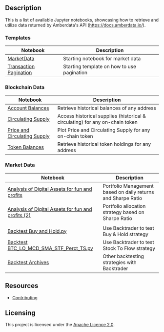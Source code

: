 ## Description

This is a list of available Jupyter notebooks, showcasing how to retrieve and utilize data returned by Amberdata's API (https://docs.amberdata.io/).

### Templates

| Notebook                                                                      | Description                                |
|-------------------------------------------------------------------------------|--------------------------------------------|
| [MarketData](templates/Template%20Market%20Data.ipynb)                        | Starting notebook for market data          |
| [Transaction Pagination](templates/Template%20Transaction%20Pagination.ipynb) | Starting template on how to use pagination |


### Blockchain Data

| Notebook                                                                            | Description                                                                  |
|-------------------------------------------------------------------------------------|------------------------------------------------------------------------------|
| [Account Balances](blockchain/Account%20Balances.ipynb)                             | Retrieve historical balances of any address                                  |
| [Circulating Supply](blockchain/Circulating%20Supply.ipynb)                         | Access historical supplies (historical & circulating) for any on-chain token |
| [Price and Circulating Supply](blockchain/Price%20and%20Circulating%20Supply.ipynb) | Plot Price and Circulating Supply for any on-chain token                     |
| [Token Balances](blockchain/Token%20Balances.ipynb)                                 | Retrieve historical token holdings for any address                           |


### Market Data

| Notebook                                                                                                                              | Description                                                  |
|---------------------------------------------------------------------------------------------------------------------------------------|--------------------------------------------------------------|
| [Analysis of Digital Assets for fun and profits](market/Analysis%20of%20Digital%20Assets%20for%20fun%20and%20profits.ipynb)           | Portfolio Management based on daily returns and Sharpe Ratio |
| [Analysis of Digital Assets for fun and profits (2)](market/Analysis%20of%20Digital%20Assets%20for%20fun%20and%20profits%20(2).ipynb) | Portfolio allocation strategy based on Sharpe Ratio          |
|                                                                                                                                       |                                                              |
| [Backtest Buy and Hold.py](market/Backtest%20Buy%20and%20Hold.py)                                                                     | Use Backtrader to test Buy & Hold strategy                   |
| [Backtest BTC_LO_MCD_SMA_STF_Perct_TS.py](market/Backtest%20BTC_LO_MCD_SMA_STF_Perct_TS.py)                                           | Use Backtrader to test Stock To Flow strategy                |
| [Backtest Archives](market/archive)                                                                                                   | Other backtesting strategies with Backtrader                 |


## Resources

- [Contributing](./CONTRIBUTING.md)


## Licensing

This project is licensed under the [Apache Licence 2.0](./LICENSE).
